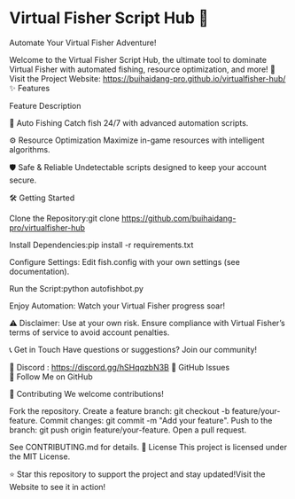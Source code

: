 # Virtual Fisher Script Hub 🎣

Automate Your Virtual Fisher Adventure!

Welcome to the Virtual Fisher Script Hub, the ultimate tool to dominate Virtual Fisher with automated fishing, resource optimization, and more! 🚀
Visit the Project Website: https://buihaidang-pro.github.io/virtualfisher-hub/
✨ Features



Feature
Description



🎣 Auto Fishing
Catch fish 24/7 with advanced automation scripts.


⚙️ Resource Optimization
Maximize in-game resources with intelligent algorithms.


🛡️ Safe & Reliable
Undetectable scripts designed to keep your account secure.


🛠️ Getting Started

Clone the Repository:git clone https://github.com/buihaidang-pro/virtualfisher-hub


Install Dependencies:pip install -r requirements.txt


Configure Settings:
Edit fish.config with your own settings (see documentation).


Run the Script:python autofishbot.py


Enjoy Automation:
Watch your Virtual Fisher progress soar!




⚠️ Disclaimer: Use at your own risk. Ensure compliance with Virtual Fisher’s terms of service to avoid account penalties.

📞 Get in Touch
Have questions or suggestions? Join our community!  

📢 Discord : https://discord.gg/hSHqqzbN3B 
🐛 GitHub Issues  
👤 Follow Me on GitHub

🤝 Contributing
We welcome contributions!  

Fork the repository.
Create a feature branch: git checkout -b feature/your-feature.
Commit changes: git commit -m "Add your feature".
Push to the branch: git push origin feature/your-feature.
Open a pull request.

See CONTRIBUTING.md for details.
📜 License
This project is licensed under the MIT License.

⭐ Star this repository to support the project and stay updated!Visit the Website to see it in action!
